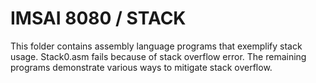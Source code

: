 # IMSAI 8080 / STACK

This folder contains assembly language programs that exemplify stack usage.  Stack0.asm fails because of stack overflow error.  The remaining programs demonstrate various ways to mitigate stack overflow. 
 
 
